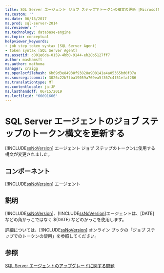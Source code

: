 ```yaml
---
title: SQL Server エージェント ジョブ ステップでトークンの構文の更新 |Microsoft Docs
ms.custom: ''
ms.date: 06/13/2017
ms.prod: sql-server-2014
ms.reviewer: ''
ms.technology: database-engine
ms.topic: conceptual
helpviewer_keywords:
- job step token syntax [SQL Server Agent]
- token syntax [SQL Server Agent]
ms.assetid: c801e6da-0159-4bb0-9144-eb28b5127ff7
author: mashamsft
ms.author: mathoma
manager: craigg
ms.openlocfilehash: 6b69d3e84938f93828a908141a4a05365bd0f07a
ms.sourcegitcommit: 3026c22b7fba19059a769ea5f367c4f51efaf286
ms.translationtype: MT
ms.contentlocale: ja-JP
ms.lasthandoff: 06/15/2019
ms.locfileid: "66091666"
---
```

# <a name="update-token-syntax-in-sql-server-agent-job-steps"></a>SQL Server エージェントのジョブ ステップのトークン構文を更新する
  [!INCLUDE[ssNoVersion](../../includes/ssnoversion-md.md)] エージェント ジョブ ステップのトークンに使用する構文が変更されました。  
  
## <a name="component"></a>コンポーネント  
 [!INCLUDE[ssNoVersion](../../includes/ssnoversion-md.md)] エージェント  
  
## <a name="description"></a>説明  
 [!INCLUDE[ssNoVersion](../../includes/ssnoversion-md.md)]、[!INCLUDE[ssNoVersion](../../includes/ssnoversion-md.md)]エージェントは、[DATE] などの角かっこではなく $(DATE) などのかっこを使用します。  
  
 詳細については、[!INCLUDE[ssNoVersion](../../includes/ssnoversion-md.md)] オンライン ブックの「ジョブ ステップでのトークンの使用」を参照してください。  
  
## <a name="see-also"></a>参照  
 [SQL Server エージェントのアップグレードに関する問題](../../../2014/sql-server/install/sql-server-agent-upgrade-issues.md)  
  
  
